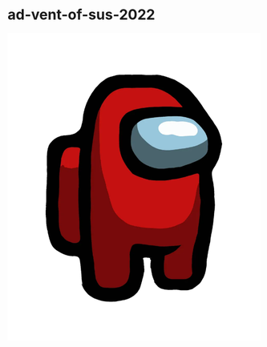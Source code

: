 # ad-vent-of-sus-2022

![amongusred](https://github.com/JazzyLucas/ad-vent-of-sus-2022/blob/master/amongus.webp)
